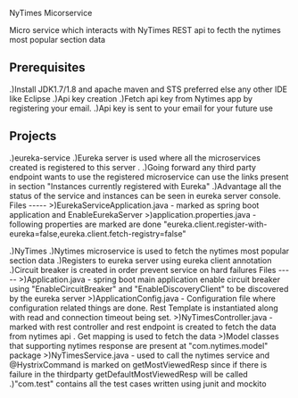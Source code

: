 NyTimes Micorservice

Micro service which interacts with NyTimes REST api to fecth the nytimes most popular section  data

Prerequisites
-------------
.)Install JDK1.7/1.8 and apache maven and STS preferred else any other IDE like Eclipse
.)Api key creation
	.)Fetch api key from Nytimes app by registering your email. 
	.)Api key is sent to your email for your future use

Projects
---------
.)eureka-service
	.)Eureka server is used where all the microservices created is registered to this server .
	.)Going forward any third party endpoint wants to use the registered microservice can use the links present in section "Instances currently registered with Eureka"
	.)Advantage all the status of the service and instances can be seen in eureka server console.
		Files
		-----
		>)EurekaServiceApplication.java - marked as spring boot application and EnableEurekaServer
		>)application.properties.java - following properties are marked are done "eureka.client.register-with-eureka=false,eureka.client.fetch-registry=false"

.)NyTimes
	.)Nytimes microservice is used to fetch the nytimes most popular section data 
	.)Registers to eureka server using eureka client annotation
	.)Circuit breaker is created in order prevent service on hard failures
		Files
		-----
		>)Application.java - spring boot main application enable circuit breaker using "EnableCircuitBreaker" and "EnableDiscoveryClient" to be discovered by the eureka server
		>)ApplicationConfig.java - Configuration file where configuration related things are done. Rest Template is instantiated along with read and connection timeout being set.
		>)NyTimesController.java - marked with rest controller and rest endpoint is created to fetch the data from nytimes api . Get mapping is used to fetch the data
		>)Model classes that supporting nytimes response are present at "com.nytimes.model" package
		>)NyTimesService.java - used to call the nytimes service  and @HystrixCommand is marked on getMostViewedResp since if there is failure in the thirdparty getDefaultMostViewedResp will be called
	.)"com.test" contains all the  test cases written using junit and mockito
